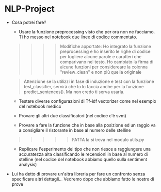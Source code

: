 # NLP-Project

- Cosa potrei fare?

    - Usare la funzione preprocessing visto che per ora non ne facciamo. Ti ho messo nel notebook due linee di codice commentato. 
    
    
    >>>> Modifiche apportate: Ho integrato la funzione preprocessing e ho inserito le righe di codice per togliere alcune parole e caratteri che comparivano nel testo. 
    >>>> Ho cambiato la firma di alcune funzioni per considereare la colonna "review_clean" e non più quella originale 
    
    
    > Attenzione se la utilizzi in fase di induzione e test con la funzione test_classifier, servirà che to lo faccia anche per la funzione predict_sentences(). Ma non credo ti serva usarla.

    - Testare diverse configurazioni di Tf-idf vectorizer come nel esempio del notebook medico

    - Provare gli altri due classificatori (nel codice c'è svm)

    - Provare a fare la funzione che in base alla posizione ed un raggio va a consigliare il ristorante in base al numero delle stelline
    
    >>>>>FATTA la si trova nel modulo utils.py

    - Replicare l'esperimento del tipo che non riesce a raggiungere una accuratezza alta classificando le recensioni in base al numero di stelline (nel codice del notebook abbiamo quello sulla sentiment analysis)

- Lui ha detto di provare un'altra libreria per fare un confronto senza specificare altri dettagli... Vedremo dopo che abbiamo fatto le nostre di prove
